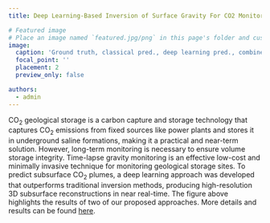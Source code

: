 ```yaml
---
title: Deep Learning-Based Inversion of Surface Gravity For CO2 Monitoring

# Featured image
# Place an image named `featured.jpg/png` in this page's folder and customize its options here.
image:
  caption: 'Ground truth, classical pred., deep learning pred., combined pred.'
  focal_point: ''
  placement: 2
  preview_only: false

authors:
  - admin
---
```


CO<sub>2</sub> geological storage is a carbon capture and storage technology that captures CO<sub>2</sub> emissions from fixed sources like power plants and stores it in underground saline formations, making it a practical and near-term solution. However, long-term monitoring is necessary to ensure volume storage integrity. Time-lapse gravity monitoring is an effective low-cost and minimally invasive technique for monitoring geological storage sites. To predict subsurface CO<sub>2</sub> plumes, a deep learning approach was developed that outperforms traditional inversion methods, producing high-resolution 3D subsurface reconstructions in near real-time. The figure above highlights the results of two of our proposed approaches. More details and results can be found [here](https://ieeexplore.ieee.org/document/10115500/).
